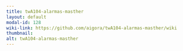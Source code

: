 ```yaml
---
title: twA104-alarmas-masther
layout: default
modal-id: 128
wiki-link: https://github.com/aigora/twA104-alarmas-masther/wiki
thumbnail: 
alt: twA104-alarmas-masther
---
```

